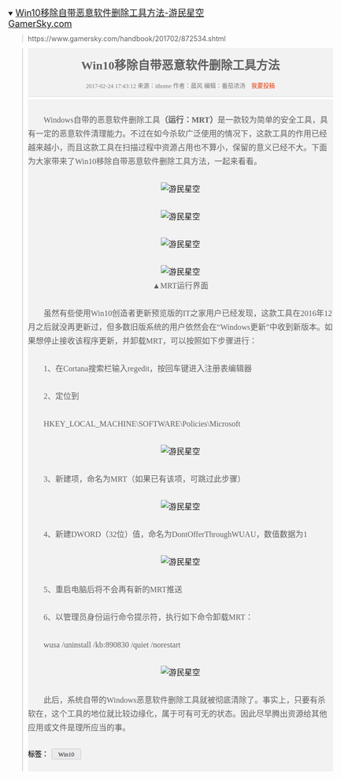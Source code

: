 <details open="">
    <summary><font size="4">
    <a href="https://www.gamersky.com/handbook/201702/872534.shtml">Win10移除自带恶意软件删除工具方法-游民星空 GamerSky.com</a></font>
    </summary> 
    <div><blockquote formatblock="1" style="margin: 0.8em 0px 0.8em 2em; padding: 0px 0px 0px 0.7em; border-left: 2px solid rgb(221, 221, 221);">https://www.gamersky.com/handbook/201702/872534.shtml</blockquote></div>
        <blockquote formatblock="1" style="margin: 0.8em 0px 0.8em 2em; padding: 0px 0px 0px 0.7em; border-left: 2px solid rgb(221, 221, 221);"><div class="Mid2L_tit" style="list-style-type: none; overflow: hidden; margin-bottom: 5px; width: 620px; height: auto; text-align: center; border-bottom: 1px dotted rgb(206, 206, 206); font-family: &quot;Microsoft YaHei&quot;, Arial, Tahoma, Helvetica; font-size: 12px; background-color: rgb(242, 242, 243);"><h1 style="margin: 0px; padding: 20px 0px; width: 620px; height: auto; line-height: 30px; font-size: 24px; font-family: &quot;Microsoft YaHei&quot;;">Win10移除自带恶意软件删除工具方法</h1>
        <div class="detail" style="list-style-type: none; overflow: hidden; width: 620px; height: 28px; line-height: 14px; color: rgb(119, 119, 119); font-family: &quot;Microsoft YaHei&quot;;">2017-02-24 17:43:12 来源：ithome 作者：晨风 编辑：番茄浓汤　<a class="tg" href="http://www.gamersky.com/zhuanti/tougao/" target="_blank" style="color: rgb(228, 54, 3); text-decoration-line: none;">我要投稿</a><br><br></div></div>
        <div class="Mid2L_con" style="list-style-type: none; overflow: hidden; width: 620px; height: auto; line-height: 28px; font-size: 16px; font-family: &quot;Microsoft YaHei&quot;; background-color: rgb(242, 242, 243);"><p style="overflow-wrap: break-word; margin: 28px 0px;">　　Windows自带的恶意软件删除工具<b>（运行：MRT）</b>是一款较为简单的安全工具，具有一定的恶意软件清理能力。不过在如今杀软广泛使用的情况下，这款工具的作用已经越来越小，而且这款工具在扫描过程中资源占用也不算小，保留的意义已经不大。下面为大家带来了Win10移除自带恶意软件删除工具方法，一起来看看。</p>
        <p align="center" style="overflow-wrap: break-word; margin: 28px 0px;"><a target="_blank" href="http://www.gamersky.com/showimage/id_gamersky.shtml?http://img1.gamersky.com/image2017/02/20170224_xry_361_11/image001.jpg" style="color: rgb(21, 21, 21); text-decoration-line: none;"><img class="picact" border="0" alt="游民星空" src="http://img1.gamersky.com/image2017/02/20170224_xry_361_11/image001_S.jpg" style="border-width: 0px; border-style: initial; vertical-align: middle; max-width: 620px;"></a></p>
        <p align="center" style="overflow-wrap: break-word; margin: 28px 0px;"><a target="_blank" href="http://www.gamersky.com/showimage/id_gamersky.shtml?http://img1.gamersky.com/image2017/02/20170224_xry_361_11/image002.jpg" style="color: rgb(21, 21, 21); text-decoration-line: none;"><img class="picact" border="0" alt="游民星空" src="http://img1.gamersky.com/image2017/02/20170224_xry_361_11/image002_S.jpg" style="border-width: 0px; border-style: initial; vertical-align: middle; max-width: 620px;"></a></p>
        <p align="center" style="overflow-wrap: break-word; margin: 28px 0px;"><a target="_blank" href="http://www.gamersky.com/showimage/id_gamersky.shtml?http://img1.gamersky.com/image2017/02/20170224_xry_361_11/image003.jpg" style="color: rgb(21, 21, 21); text-decoration-line: none;"><img class="picact" border="0" alt="游民星空" src="http://img1.gamersky.com/image2017/02/20170224_xry_361_11/image003_S.jpg" style="border-width: 0px; border-style: initial; vertical-align: middle; max-width: 620px;"></a></p>
        <p align="center" style="overflow-wrap: break-word; margin: 28px 0px;"><a target="_blank" href="http://www.gamersky.com/showimage/id_gamersky.shtml?http://img1.gamersky.com/image2017/02/20170224_xry_361_11/image004.jpg" style="color: rgb(21, 21, 21); text-decoration-line: none;"><img class="picact" border="0" alt="游民星空" src="http://img1.gamersky.com/image2017/02/20170224_xry_361_11/image004_S.jpg" style="border-width: 0px; border-style: initial; vertical-align: middle; max-width: 620px;"></a>
        <br>▲MRT运行界面</p>
        <p style="overflow-wrap: break-word; margin: 28px 0px;">　　虽然有些使用Win10创造者更新预览版的IT之家用户已经发现，这款工具在2016年12月之后就没再更新过，但多数旧版系统的用户依然会在“Windows更新”中收到新版本。如果想停止接收该程序更新，并卸载MRT，可以按照如下步骤进行：</p>
        <p style="overflow-wrap: break-word; margin: 28px 0px;">　　1、在Cortana搜索栏输入regedit，按回车键进入注册表编辑器</p>
        <p style="overflow-wrap: break-word; margin: 28px 0px;">　　2、定位到</p>
        <p style="overflow-wrap: break-word; margin: 28px 0px;">　　HKEY_LOCAL_MACHINE\SOFTWARE\Policies\Microsoft</p>
        <p align="center" style="overflow-wrap: break-word; margin: 28px 0px;"><a target="_blank" href="http://www.gamersky.com/showimage/id_gamersky.shtml?http://img1.gamersky.com/image2017/02/20170224_xry_361_11/image005.jpg" style="color: rgb(21, 21, 21); text-decoration-line: none;"><img class="picact" border="0" alt="游民星空" src="http://img1.gamersky.com/image2017/02/20170224_xry_361_11/image005_S.jpg" style="border-width: 0px; border-style: initial; vertical-align: middle; max-width: 620px;"></a></p>
        <p style="overflow-wrap: break-word; margin: 28px 0px;">　　3、新建项，命名为MRT（如果已有该项，可跳过此步骤）</p>
        <p align="center" style="overflow-wrap: break-word; margin: 28px 0px;"><a target="_blank" href="http://www.gamersky.com/showimage/id_gamersky.shtml?http://img1.gamersky.com/image2017/02/20170224_xry_361_11/image006.jpg" style="color: rgb(21, 21, 21); text-decoration-line: none;"><img class="picact" border="0" alt="游民星空" src="http://img1.gamersky.com/image2017/02/20170224_xry_361_11/image006_S.jpg" style="border-width: 0px; border-style: initial; vertical-align: middle; max-width: 620px;"></a></p>
        <p style="overflow-wrap: break-word; margin: 28px 0px;">　　4、新建DWORD（32位）值，命名为DontOfferThroughWUAU，数值数据为1</p>
        <p align="center" style="overflow-wrap: break-word; margin: 28px 0px;"><a target="_blank" href="http://www.gamersky.com/showimage/id_gamersky.shtml?http://img1.gamersky.com/image2017/02/20170224_xry_361_11/image007.jpg" style="color: rgb(21, 21, 21); text-decoration-line: none;"><img class="picact" border="0" alt="游民星空" src="http://img1.gamersky.com/image2017/02/20170224_xry_361_11/image007_S.jpg" style="border-width: 0px; border-style: initial; vertical-align: middle; max-width: 620px;"></a></p>
        <p style="overflow-wrap: break-word; margin: 28px 0px;">　　5、重启电脑后将不会再有新的MRT推送</p>
        <p style="overflow-wrap: break-word; margin: 28px 0px;">　　6、以管理员身份运行命令提示符，执行如下命令卸载MRT：</p>
        <p style="overflow-wrap: break-word; margin: 28px 0px;">　　wusa /uninstall /kb:890830 /quiet /norestart</p>
        <p align="center" style="overflow-wrap: break-word; margin: 28px 0px;"><a target="_blank" href="http://www.gamersky.com/showimage/id_gamersky.shtml?http://img1.gamersky.com/image2017/02/20170224_xry_361_11/image008.jpg" style="color: rgb(21, 21, 21); text-decoration-line: none;"><img class="picact" border="0" alt="游民星空" src="http://img1.gamersky.com/image2017/02/20170224_xry_361_11/image008_S.jpg" style="border-width: 0px; border-style: initial; vertical-align: middle; max-width: 620px;"></a></p>
        <p style="overflow-wrap: break-word; margin: 28px 0px;">　　此后，系统自带的Windows恶意软件删除工具就被彻底清除了。事实上，只要有杀软在，这个工具的地位就比较边缘化，属于可有可无的状态。因此尽早腾出资源给其他应用或文件是理所应当的事。</p>
        <span id="pe100_page_contentpage" class="pagecss"></span>
        <div class="tag" style="list-style-type: none; overflow: hidden; margin-bottom: 20px; width: auto; height: auto; line-height: 22px;"><span style="color: rgb(51, 51, 51); font-size: 14px; font-weight: bold;">标签：</span>
        <a target="_blank" href="http://www.gamersky.com/handbook/32575/" style="color: rgb(21, 21, 21); text-decoration-line: none; margin: 0px 2px 4px; padding: 0px 13px; display: inline-block; width: auto; height: 20px; font-size: 12px; background-color: rgb(234, 234, 236); border: 1px solid rgb(204, 204, 204); border-radius: 2px;">Win10</a></div></div></blockquote>
</details>

